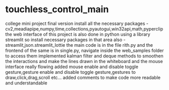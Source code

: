 # touchless_control_main
college mini project final version
install all the necessary packages - cv2,meadiapipe,numpy,time,collections,pyautogui,win32api,math,pyperclip
the web interface of this project is also done in python using a library streamlit so install necessary packages in that area also - streamlit,json.streamlit_lottie
the main code is in the file rith.py and the frontend of the same is in single.py, navigate inside the web_samples folder to access them
implemented kalman filter and deque methods to smoothen the interactions and make the lines drawn in the whiteboard and the mouse interface really flowing
added mouse enable and disable toggle gesture,gesture enable and disable toggle gesture,gestures to draw,click,drag,scroll etc...
added comments to make code more readable and understandable
